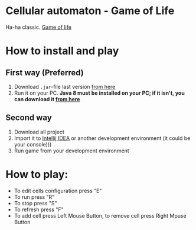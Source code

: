 # Cellular automaton - Game of Life
Ha-ha classic. [Game of life](http://bit.ly/2DHNVKo)
# How to install and play
## First way (Preferred)
1. Download ```.jar```-file last version [from here](https://github.com/artemNasonov/Cellular_automaton-Game_of_Life/blob/master/out/artifacts/Cellular_automaton_jar/Cellular_automaton.jar)
2. Run it on your PC. **Java 8 must be installed on your PC; if it isn't, you can download it [from here](https://www.oracle.com/technetwork/java/javase/downloads/jdk8-downloads-2133151.html)**
## Second way
1. Download all project
2. Import it to [Intellij IDEA](https://www.jetbrains.com/idea/) or another development environment (it could be your console)))
3. Run game from your development environment
# How to play:
+ To edit cells configuration press "E"
+ To run press "R"
+ To stop press "S"
+ To refresh press "F"
+ To add cell press Left Mouse Button, to remove cell press Right Mpuse Button
